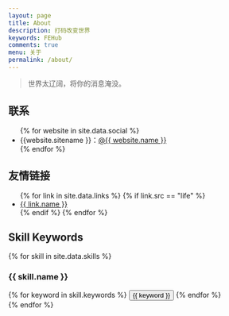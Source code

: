 ```yaml
---
layout: page
title: About
description: 打码改变世界
keywords: FEHub
comments: true
menu: 关于
permalink: /about/
---
```


> 世界太辽阔，将你的消息淹没。

## 联系

<ul>
{% for website in site.data.social %}
<li>{{website.sitename }}：<a href="{{ website.url }}" target="_blank">@{{ website.name }}</a></li>
{% endfor %}
<!-- {% if site.url contains 'fehub.net' %}
<li>
微信公众号：<br />
<img style="height:192px;width:192px;border:1px solid lightgrey;" src="{{ assets_base_url }}/assets/images/qrcode.jpg" alt="范特西" />
</li>
{% endif %} -->
</ul>


## 友情链接

<ul>
{% for link in site.data.links %}
{% if link.src == "life" %}
<li><a href="{{ link.url }}" target="_blank">{{ link.name }}</a></li>
{% endif %}
{% endfor %}
</ul>


## Skill Keywords

{% for skill in site.data.skills %}
### {{ skill.name }}
<div class="btn-inline">
{% for keyword in skill.keywords %}
<button class="btn btn-outline" type="button">{{ keyword }}</button>
{% endfor %}
</div>
{% endfor %}
